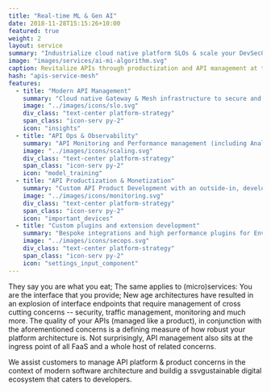 ```yaml
---
title: "Real-time ML & Gen AI"
date: 2018-11-28T15:15:26+10:00
featured: true
weight: 2
layout: service
summary: "Industrialize cloud native platform SLOs & scale your DevSecOps in an SRE model."
image: "images/services/ai-mi-algorithm.svg"
caption: Revitalize APIs through productization and API management at the core
hash: "apis-service-mesh"
features:
  - title: "Modern API Management"
    summary: "Cloud native Gateway & Mesh infrastructure to secure and manage APIs at scale"
    image: "../images/icons/slo.svg"
    div_class: "text-center platform-strategy"
    span_class: "icon-serv py-2"
    icon: "insights"
  - title: "API Ops & Observability"
    summary: "API Monitoring and Performance management (including Analytics, Tracing) and SLO optimization"
    image: "../images/icons/scaling.svg"
    div_class: "text-center platform-strategy"
    span_class: "icon-serv py-2"
    icon: "model_training"
  - title: "API Productization & Monetization"
    summary: "Custom API Product Development with an outside-in, developer centric view"
    image: "../images/icons/monitoring.svg"
    div_class: "text-center platform-strategy"
    span_class: "icon-serv py-2"
    icon: "important_devices"
  - title: "Custom plugins and extension development"
    summary: "Bespoke integrations and high performance plugins for Envoy and Kong"
    image: "../images/icons/secops.svg"
    div_class: "text-center platform-strategy"
    span_class: "icon-serv py-2"
    icon: "settings_input_component"
---
```


They say you are what you eat; The same applies to (micro)services: You are the interface that you provide; New age architectures have resulted in an explosion of interface endpoints that require management of cross cutting concerns -- security, traffic management, monitoring and much more. The quality of your APIs (managed like a product), in conjunction with the aforementioned concerns is a defining measure of how robust your platform architecture is. Not surprisingly, API management also sits at the ingress point of all FaaS and a whole host of related concerns.

We assist customers to manage API platform & product concerns in the context of modern software architecture and buildig a ssvgustainable digital ecosystem that caters to developers.

<!-- - <div class="text-center platform-strategy"><h2 class="api-service-title">Modern API Management</h2><span class="icon-serv py-2"><img src="../images/icons/slo.svg" /></span>Cloud native Gateway & Mesh infrastructure to secure and manage APIs at scale</div>
- <div class="text-center platform-strategy"><h2 class="api-service-title">API Ops & Observability</h2><span class="icon-serv py-2"><img src="../images/icons/scaling.svg" /></span>API Monitoring and Performance management (including Analytics, Tracing) and SLO optimization</div>
- <div class="text-center platform-strategy"><h2 class="api-service-title">API Productization & Monetization</h2><span class="icon-serv py-2"><img src="../images/icons/monitoring.svg" /></span>Custom API Product Development with an outside-in, developer centric view</div>
- <div class="text-center platform-strategy"><h2 class="api-service-title">Custom plugins and extension development</h2><span class="icon-serv py-2"><img src="../images/icons/secops.svg" /></span> Bespoke integrations and high performance plugins for Envoy and Kong </div> -->

